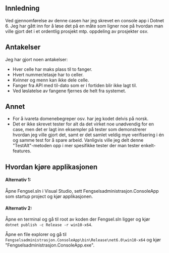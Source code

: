 ## Innledning
Ved gjennomførelse av denne casen har jeg skrevet en console app i Dotnet 6. Jeg har gått inn for å løse det på en måte som ligner noe på hvordan man ville gjort det i et ordentlig prosjekt mtp. oppdeling av prosjekter osv.

## Antakelser
Jeg har gjort noen antakelser:
- Hver celle har maks plass til to fanger.
- Hvert nummer/etasje har to celler.
- Kvinner og menn kan ikke dele celle.
- Fanger fra API med til-dato som er i fortiden blir ikke lagt til.
- Ved løslatelse av fangene fjernes de helt fra systemet.

## Annet
- For å ivareta domenebegreper osv. har jeg kodet delvis på norsk.
- Det er ikke skrevet tester for alt da det virket noe unødvendig for en case, men det er lagt inn eksempler på tester som demonstrerer hvordan jeg ville gjort det, samt er det samlet veldig mye verifisering i én og samme test for å spare arbeid. Vanligvis ville jeg delt denne "TestAlt"-metoden opp i mer spesifikke tester der man tester enkelt-features.

## Hvordan kjøre applikasjonen

#### Alternativ 1:
Åpne Fengsel.sln i Visual Studio, sett Fengselsadministrasjon.ConsoleApp som startup project og kjør applikasjonen.

#### Alternativ 2:
Åpne en terminal og gå til root av koden der Fengsel.sln ligger og kjør `dotnet publish -c Release -r win10-x64`.

Åpne en file explorer og gå til `Fengselsadministrasjon.ConsoleApp\bin\Release\net6.0\win10-x64` og kjør "Fengselsadministrasjon.ConsoleApp.exe".